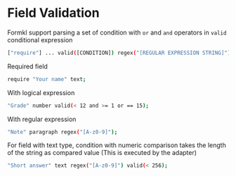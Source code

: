 # Field Validation

Formkl support parsing a set of condition with `or` and `and` operators in `valid` conditional expression

```bash
["require"] ... valid([CONDITION]) regex("[REGULAR EXPRESSION STRING]")
```

Required field
```bash
require "Your name" text;
```

With logical expression

```bash
"Grade" number valid(< 12 and >= 1 or == 15);
```

With regular expression

```bash
"Note" paragraph regex("[A-z0-9]");
```

For field with text type, condition with numeric comparison takes the length of the string as compared value (This is executed by the adapter)

```bash
"Short answer" text regex("[A-z0-9]") valid(< 256);
```
